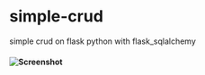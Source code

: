 # simple-crud
simple crud on flask python with flask_sqlalchemy

#### ![Screenshot]( ../master/screenshots.jpg)
